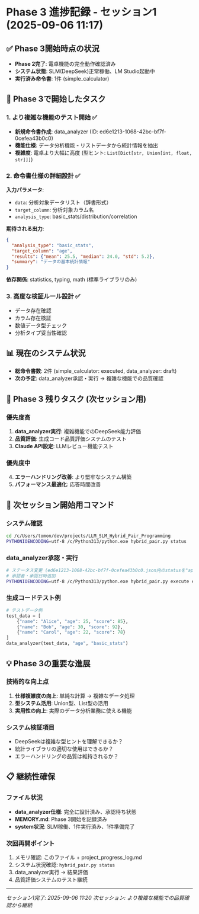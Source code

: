 # Phase 3 進捗記録 - セッション1 (2025-09-06 11:17)

## ✅ Phase 3開始時点の状況
- **Phase 2完了**: 電卓機能の完全動作確認済み
- **システム状態**: SLM(DeepSeek)正常稼働、LM Studio起動中
- **実行済み命令書**: 1件 (simple_calculator)

## 🚀 Phase 3で開始したタスク

### 1. より複雑な機能のテスト開始 ✅
- **新規命令書作成**: data_analyzer (ID: ed6e1213-1068-42bc-bf7f-0cefea43b0c0)
- **機能仕様**: データ分析機能 - リストデータから統計情報を抽出
- **複雑度**: 電卓より大幅に高度 (型ヒント: `List[Dict[str, Union[int, float, str]]]`)

### 2. 命令書仕様の詳細設計 ✅
**入力パラメータ**:
- `data`: 分析対象データリスト（辞書形式）
- `target_column`: 分析対象カラム名
- `analysis_type`: basic_stats/distribution/correlation

**期待される出力**:
```json
{
  "analysis_type": "basic_stats",
  "target_column": "age", 
  "results": {"mean": 25.5, "median": 24.0, "std": 5.2},
  "summary": "データの基本統計情報"
}
```

**依存関係**: statistics, typing, math (標準ライブラリのみ)

### 3. 高度な検証ルール設計 ✅
- データ存在確認
- カラム存在検証
- 数値データ型チェック
- 分析タイプ妥当性確認

## 📊 現在のシステム状況
- **総命令書数**: 2件 (simple_calculator: executed, data_analyzer: draft)
- **次の予定**: data_analyzer承認・実行 → 複雑な機能での品質確認

## 🎯 Phase 3 残りタスク (次セッション用)

### 優先度高
1. **data_analyzer実行**: 複雑機能でのDeepSeek能力評価
2. **品質評価**: 生成コード品質評価システムのテスト
3. **Claude API設定**: LLMレビュー機能テスト

### 優先度中
4. **エラーハンドリング改善**: より堅牢なシステム構築
5. **パフォーマンス最適化**: 応答時間改善

## 🔧 次セッション開始用コマンド

### システム確認
```bash
cd /c/Users/tomon/dev/projects/LLM_SLM_Hybrid_Pair_Programming
PYTHONIOENCODING=utf-8 /c/Python313/python.exe hybrid_pair.py status
```

### data_analyzer承認・実行
```bash
# ステータス変更 (ed6e1213-1068-42bc-bf7f-0cefea43b0c0.json内のstatusを"approved"に)
# 承認者・承認日時追加
PYTHONIOENCODING=utf-8 /c/Python313/python.exe hybrid_pair.py execute ed6e1213-1068-42bc-bf7f-0cefea43b0c0
```

### 生成コードテスト例
```python
# テストデータ例
test_data = [
    {"name": "Alice", "age": 25, "score": 85},
    {"name": "Bob", "age": 30, "score": 92}, 
    {"name": "Carol", "age": 22, "score": 78}
]
data_analyzer(test_data, "age", "basic_stats")
```

## 💡 Phase 3の重要な進展

### 技術的な向上点
1. **仕様複雑度の向上**: 単純な計算 → 複雑なデータ処理
2. **型システム活用**: Union型、List型の活用
3. **実用性の向上**: 実際のデータ分析業務に使える機能

### システム検証項目
- DeepSeekは複雑な型ヒントを理解できるか？
- 統計ライブラリの適切な使用はできるか？
- エラーハンドリングの品質は維持されるか？

## 📋 継続性確保

### ファイル状況
- **data_analyzer仕様**: 完全に設計済み、承認待ち状態
- **MEMORY.md**: Phase 3開始を記録済み
- **system状況**: SLM稼働、1件実行済み、1件準備完了

### 次回再開ポイント
1. メモリ確認: このファイル + project_progress_log.md
2. システム状況確認: `hybrid_pair.py status`
3. data_analyzer実行 → 結果評価
4. 品質評価システムのテスト継続

---
*セッション1完了: 2025-09-06 11:20*
*次セッション: より複雑な機能での品質確認から継続*